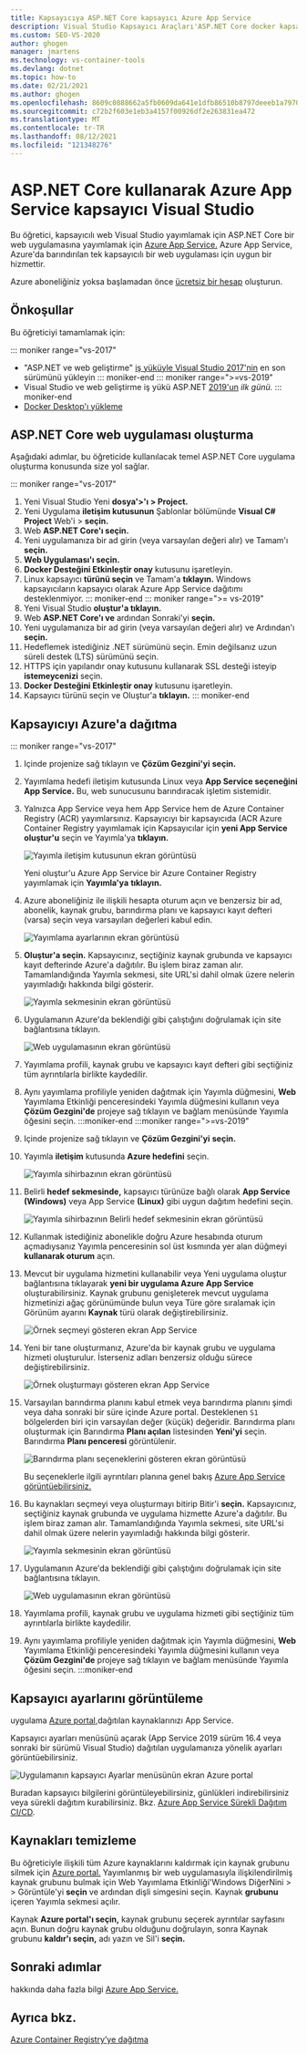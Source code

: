 ```yaml
---
title: Kapsayıcıya ASP.NET Core kapsayıcı Azure App Service
description: Visual Studio Kapsayıcı Araçları'ASP.NET Core docker kapsayıcısı içinde bir web uygulaması dağıtmak için Azure App Service
ms.custom: SEO-VS-2020
author: ghogen
manager: jmartens
ms.technology: vs-container-tools
ms.devlang: dotnet
ms.topic: how-to
ms.date: 02/21/2021
ms.author: ghogen
ms.openlocfilehash: 8609c0888662a5fb0609da641e1dfb86510b8797deeeb1a79709cd36174d0936
ms.sourcegitcommit: c72b2f603e1eb3a4157f00926df2e263831ea472
ms.translationtype: MT
ms.contentlocale: tr-TR
ms.lasthandoff: 08/12/2021
ms.locfileid: "121348276"
---
```

# <a name="deploy-an-aspnet-core-container-to-azure-app-service-using-visual-studio"></a>ASP.NET Core kullanarak Azure App Service kapsayıcı Visual Studio

Bu öğretici, kapsayıcılı web Visual Studio yayımlamak için ASP.NET Core bir web uygulamasına yayımlamak için [Azure App Service.](/azure/app-service) Azure App Service, Azure'da barındırılan tek kapsayıcılı bir web uygulaması için uygun bir hizmettir.

Azure aboneliğiniz yoksa başlamadan önce [ücretsiz bir hesap](https://azure.microsoft.com/free/dotnet/?utm_source=acr-publish-doc&utm_medium=docs&utm_campaign=docs) oluşturun.

## <a name="prerequisites"></a>Önkoşullar

Bu öğreticiyi tamamlamak için:

::: moniker range="vs-2017"
- "ASP.NET ve web geliştirme" [iş yüküyle Visual Studio 2017'nin](https://visualstudio.microsoft.com/vs/older-downloads/?utm_medium=microsoft&utm_source=docs.microsoft.com&utm_campaign=vs+2017+download) en son sürümünü yükleyin
::: moniker-end
::: moniker range=">=vs-2019"
- Visual Studio ve web geliştirme iş yükü ASP.NET [2019'un](https://visualstudio.microsoft.com/downloads) *ilk günü.*
::: moniker-end
- [Docker Desktop'ı yükleme](https://docs.docker.com/docker-for-windows/install/)

## <a name="create-an-aspnet-core-web-app"></a>ASP.NET Core web uygulaması oluşturma

Aşağıdaki adımlar, bu öğreticide kullanılacak temel ASP.NET Core uygulama oluşturma konusunda size yol sağlar.

::: moniker range="vs-2017"
1. Yeni Visual Studio Yeni **dosya'>'ı > Project.**
2. Yeni Uygulama **iletişim kutusunun** Şablonlar bölümünde **Visual C# Project** Web'i > **seçin.**
3. Web **ASP.NET Core'ı seçin.**
4. Yeni uygulamanıza bir ad girin (veya varsayılan değeri alır) ve Tamam'ı **seçin.**
5. **Web Uygulaması'ı seçin.**
6. **Docker Desteğini Etkinleştir onay** kutusunu işaretleyin.
7. Linux kapsayıcı **türünü seçin** ve Tamam'a **tıklayın.** Windows kapsayıcıların kapsayıcı olarak Azure App Service dağıtımı desteklenmiyor.
::: moniker-end
::: moniker range=">= vs-2019"
1. Yeni Visual Studio **oluştur'a tıklayın.**
1. Web **ASP.NET Core'ı ve** ardından Sonraki'yi **seçin.**
1. Yeni uygulamanıza bir ad girin (veya varsayılan değeri alır) ve Ardından'ı **seçin.**
1. Hedeflemek istediğiniz .NET sürümünü seçin. Emin değilsanız uzun süreli destek (LTS) sürümünü seçin.
1. HTTPS için yapılandır onay kutusunu kullanarak SSL desteği isteyip **istemeycenizi** seçin.
1. **Docker Desteğini Etkinleştir onay** kutusunu işaretleyin.
1. Kapsayıcı türünü seçin ve Oluştur'a **tıklayın.**
::: moniker-end

## <a name="deploy-the-container-to-azure"></a>Kapsayıcıyı Azure'a dağıtma

::: moniker range="vs-2017"

1. Içinde projenize sağ tıklayın ve **Çözüm Gezgini'yi** **seçin.**
1. Yayımlama hedefi iletişim kutusunda Linux veya **App Service seçeneğini** **App Service.** Bu, web sunucusunu barındıracak işletim sistemidir.
1. Yalnızca App Service veya hem App Service hem de Azure Container Registry (ACR) yayımlarsınız. Kapsayıcıyı bir kapsayıcıda (ACR Azure Container Registry yayımlamak için Kapsayıcılar için **yeni App Service oluştur'u** seçin ve Yayımla'ya **tıklayın.**

   ![Yayımla iletişim kutusunun ekran görüntüsü](media/deploy-app-service/publish-app-service-linux-1.png)

   Yeni oluştur'u Azure App Service bir Azure Container Registry yayımlamak için **Yayımla'ya** **tıklayın.**

1. Azure aboneliğiniz ile ilişkili hesapta oturum açın ve benzersiz bir ad, abonelik, kaynak grubu, barındırma planı ve kapsayıcı kayıt defteri (varsa) seçin veya varsayılan değerleri kabul edin.

   ![Yayımlama ayarlarının ekran görüntüsü](media/deploy-app-service/publish-app-service-linux-2.png)

1. **Oluştur'a seçin.** Kapsayıcınız, seçtiğiniz kaynak grubunda ve kapsayıcı kayıt defterinde Azure'a dağıtılır. Bu işlem biraz zaman alır. Tamamlandığında Yayımla sekmesi,  site URL'si dahil olmak üzere nelerin yayımladığı hakkında bilgi gösterir.

   ![Yayımla sekmesinin ekran görüntüsü](media/deploy-app-service/publish-succeeded.PNG)

1. Uygulamanın Azure'da beklendiği gibi çalıştığını doğrulamak için site bağlantısına tıklayın.

   ![Web uygulamasının ekran görüntüsü](media/deploy-app-service/web-application-running.png)

1. Yayımlama profili, kaynak grubu ve kapsayıcı kayıt defteri gibi seçtiğiniz tüm ayrıntılarla birlikte kaydedilir.

1. Aynı yayımlama profiliyle yeniden dağıtmak  için Yayımla  düğmesini, **Web** Yayımlama Etkinliği penceresindeki Yayımla düğmesini kullanın veya **Çözüm Gezgini'de** projeye sağ tıklayın ve bağlam menüsünde Yayımla öğesini seçin. 
:::moniker-end
:::moniker range=">=vs-2019"
1. Içinde projenize sağ tıklayın ve **Çözüm Gezgini'yi** **seçin.**
1. Yayımla **iletişim** kutusunda **Azure hedefini** seçin.

   ![Yayımla sihirbazının ekran görüntüsü](media/deploy-app-service/publish-choices.png)

1. Belirli **hedef sekmesinde,** kapsayıcı türünüze bağlı olarak **App Service (Windows)** veya App Service **(Linux)** gibi uygun dağıtım hedefini seçin.

   ![Yayımla sihirbazının Belirli hedef sekmesinin ekran görüntüsü](media/deploy-app-service/publish-app-service-windows.png)

1. Kullanmak istediğiniz abonelikle doğru Azure hesabında oturum açmadıysanız Yayımla penceresinin sol üst kısmında yer alan düğmeyi **kullanarak oturum** açın.

1. Mevcut bir uygulama hizmetini kullanabilir veya Yeni uygulama oluştur bağlantısına tıklayarak **yeni bir uygulama Azure App Service** oluşturabilirsiniz. Kaynak grubunu genişleterek mevcut uygulama hizmetinizi ağaç görünümünde  bulun veya Türe göre sıralamak için Görünüm ayarını **Kaynak** türü olarak değiştirebilirsiniz.

   ![Örnek seçmeyi gösteren ekran App Service](media/deploy-app-service/publish-app-service-windows2.png)

1. Yeni bir tane oluşturmanız, Azure'da bir kaynak grubu ve uygulama hizmeti oluşturulur. İsterseniz adları benzersiz olduğu sürece değiştirebilirsiniz.

   ![Örnek oluşturmayı gösteren ekran App Service](media/deploy-app-service/publish-app-service-windows3.png)

1. Varsayılan barındırma planını kabul etmek veya barındırma planını şimdi veya daha sonraki bir süre içinde Azure portal. Desteklenen `S1` bölgelerden biri için varsayılan değer (küçük) değeridir. Barındırma planı oluşturmak için Barındırma **Planı açılan** listesinden **Yeni'yi** seçin. Barındırma **Planı penceresi** görüntülenir.

   ![Barındırma planı seçeneklerini gösteren ekran görüntüsü](media/deploy-app-service/hosting-plan.png)

   Bu seçeneklerle ilgili ayrıntıları planına genel bakış [Azure App Service görüntüebilirsiniz.](/azure/app-service/overview-hosting-plans)

1. Bu kaynakları seçmeyi veya oluşturmayı bitirip Bitir'i **seçin.** Kapsayıcınız, seçtiğiniz kaynak grubunda ve uygulama hizmette Azure'a dağıtılır. Bu işlem biraz zaman alır. Tamamlandığında Yayımla sekmesi,  site URL'si dahil olmak üzere nelerin yayımladığı hakkında bilgi gösterir.

   ![Yayımla sekmesinin ekran görüntüsü](media/deploy-app-service/publish-succeeded-windows.png)

1. Uygulamanın Azure'da beklendiği gibi çalıştığını doğrulamak için site bağlantısına tıklayın.

   ![Web uygulamasının ekran görüntüsü](media/deploy-app-service/web-application-running2.png)

1. Yayımlama profili, kaynak grubu ve uygulama hizmeti gibi seçtiğiniz tüm ayrıntılarla birlikte kaydedilir.

1. Aynı yayımlama profiliyle yeniden dağıtmak  için Yayımla  düğmesini, **Web** Yayımlama Etkinliği penceresindeki Yayımla düğmesini kullanın veya **Çözüm Gezgini'de** projeye sağ tıklayın ve bağlam menüsünde Yayımla öğesini seçin. 
:::moniker-end

## <a name="view-container-settings"></a>Kapsayıcı ayarlarını görüntüleme

uygulama [Azure portal,](https://portal.azure.com)dağıtılan kaynaklarınızı App Service.

Kapsayıcı ayarları menüsünü açarak (App Service 2019 sürüm 16.4 veya sonraki bir sürümü Visual Studio) dağıtılan uygulamanıza yönelik ayarları görüntüebilirsiniz. 

![Uygulamanın kapsayıcı Ayarlar menüsünün ekran Azure portal](media/deploy-app-service/container-settings-menu.png)

Buradan kapsayıcı bilgilerini görüntüleyebilirsiniz, günlükleri indirebilirsiniz veya sürekli dağıtım kurabilirsiniz. Bkz. [Azure App Service Sürekli Dağıtım CI/CD](/azure/app-service/containers/app-service-linux-ci-cd).

## <a name="clean-up-resources"></a>Kaynakları temizleme

Bu öğreticiyle ilişkili tüm Azure kaynaklarını kaldırmak için kaynak grubunu silmek için [Azure portal.](https://portal.azure.com) Yayımlanmış bir web uygulamasıyla ilişkilendirilmiş kaynak grubunu bulmak için Web Yayımlama Etkinliği'Windows DiğerNini  >    >  Görüntüle'yi **seçin** ve ardından dişli simgesini seçin. Kaynak **grubunu** içeren Yayımla sekmesi açılır.

Kaynak **Azure portal'ı seçin,** kaynak grubunu seçerek ayrıntılar sayfasını açın. Bunun doğru kaynak grubu olduğunu doğrulayın, sonra Kaynak grubunu **kaldır'ı seçin,** adı yazın ve Sil'i **seçin.**

## <a name="next-steps"></a>Sonraki adımlar

hakkında daha fazla bilgi [Azure App Service.](/azure/app-service/overview)

## <a name="see-also"></a>Ayrıca bkz.

[Azure Container Registry’ye dağıtma](hosting-web-apps-in-docker.md)